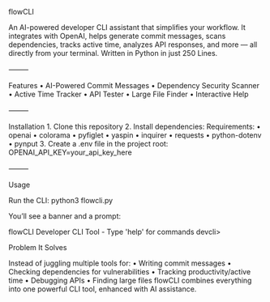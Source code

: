 flowCLI 

An AI-powered developer CLI assistant that simplifies your workflow.
It integrates with OpenAI, helps generate commit messages, scans dependencies, tracks active time, analyzes API responses, and more — all directly from your terminal.
Written in Python in just 250 Lines.

⸻

 Features
	•	AI-Powered Commit Messages
	•	Dependency Security Scanner
	•	Active Time Tracker
	•	API Tester
	•	Large File Finder
	•	Interactive Help

⸻

 Installation
	1.	Clone this repository
	2.	Install dependencies:
Requirements:
	•	openai
	•	colorama
	•	pyfiglet
	•	yaspin
	•	inquirer
	•	requests
	•	python-dotenv
	•	pynput
	3.	Create a .env file in the project root:
OPENAI_API_KEY=your_api_key_here

⸻

Usage

Run the CLI:
python3 flowcli.py

You’ll see a banner and a prompt:

flowCLI
Developer CLI Tool - Type 'help' for commands
devcli>


 Problem It Solves

Instead of juggling multiple tools for:
	•	Writing commit messages
	•	Checking dependencies for vulnerabilities
	•	Tracking productivity/active time
	•	Debugging APIs
	•	Finding large files
 flowCLI combines everything into one powerful CLI tool, enhanced with AI assistance.

